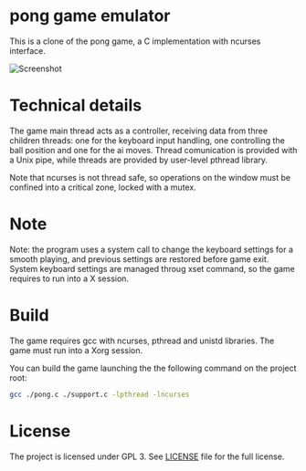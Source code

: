 pong game emulator
==================
This is a clone of the pong game, a C implementation with ncurses interface.

![Screenshot](http://i1383.photobucket.com/albums/ah312/m-programmer/pong_zps08d52b70.png)

Technical details
=================
The game main thread acts as a controller, receiving data from three 
children threads: one for the keyboard input handling, one controlling the
ball position and one for the ai moves. Thread comunication is provided
with a Unix pipe, while threads are provided by user-level pthread library.

Note that ncurses is not thread safe, so operations on the window
must be confined into a critical zone, locked with a mutex.

Note
====
Note: the program uses a system call to change the keyboard settings for a
smooth playing, and previous settings are restored before game exit.
System keyboard settings are managed throug xset command, so the game
requires to run into a X session.

Build
=====
The game requires gcc with ncurses, pthread and unistd libraries. The game must run into a Xorg session.

You can build the game launching the the following command on the project root:
```bash
gcc ./pong.c ./support.c -lpthread -lncurses
```
License
===================
The project is licensed under GPL 3. See [LICENSE](./LICENSE)
file for the full license.
